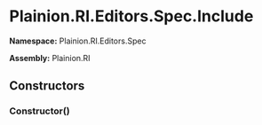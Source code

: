 
# Plainion.RI.Editors.Spec.Include

**Namespace:** Plainion.RI.Editors.Spec

**Assembly:** Plainion.RI


## Constructors

### Constructor()
